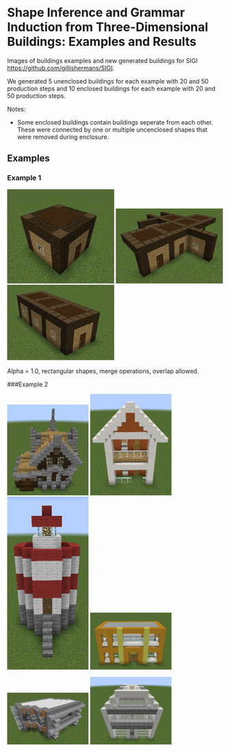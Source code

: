 # Shape Inference and Grammar Induction from Three-Dimensional Buildings: Examples and Results
Images of buildings examples and new generated buildings for SIGI https://github.com/gillishermans/SIGI.

We generated 5 unenclosed buildings for each example with 20 and 50 production steps and 10 enclosed buildings for each example with 20 and 50 production steps.

Notes:
 - Some enclosed buildings contain buildings seperate from each other. These were connected by one or multiple uncenclosed shapes that were removed during enclosure.

## Examples

### Example 1
<p float="left">
  <img src="https://github.com/gillishermans/sigi_results/blob/main/examples/example1.png" width="250" />
  <img src="https://github.com/gillishermans/sigi_results/blob/main/example1_results/Example1_20steps/2021-03-20_23.16.31.png" width="250" /> 
  <img src="https://github.com/gillishermans/sigi_results/blob/main/example1_results/Example1_20steps_enclosed/2021-03-20_16.27.15.png" width="250" />
</p>
Alpha = 1.0, rectangular shapes, merge operations, overlap allowed.

###Example 2

<p float="left">
 <img src="https://github.com/gillishermans/sigi_results/blob/main/examples/example5.png" width="190" />
  <img src="https://github.com/gillishermans/sigi_results/blob/main/examples/example6.png" width="190" />
  <img src="https://github.com/gillishermans/sigi_results/blob/main/examples/example7.png" width="190" /> 
  <img src="https://github.com/gillishermans/sigi_results/blob/main/examples/example8.png" width="190" />
</p>


<p float="left">
 <img src="https://github.com/gillishermans/sigi_results/blob/main/examples/example9.png" width="190" />
 <img src="https://github.com/gillishermans/sigi_results/blob/main/examples/example10.png" width="190" />
</p>
